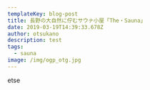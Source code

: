 ```yaml
---
templateKey: blog-post
title: 長野の大自然に佇むサウナ小屋「The・Sauna」
date: 2019-03-19T14:39:33.678Z
author: otsukano
description: test
tags:
  - sauna
image: /img/ogp_otg.jpg
---
```

etse

![]()
